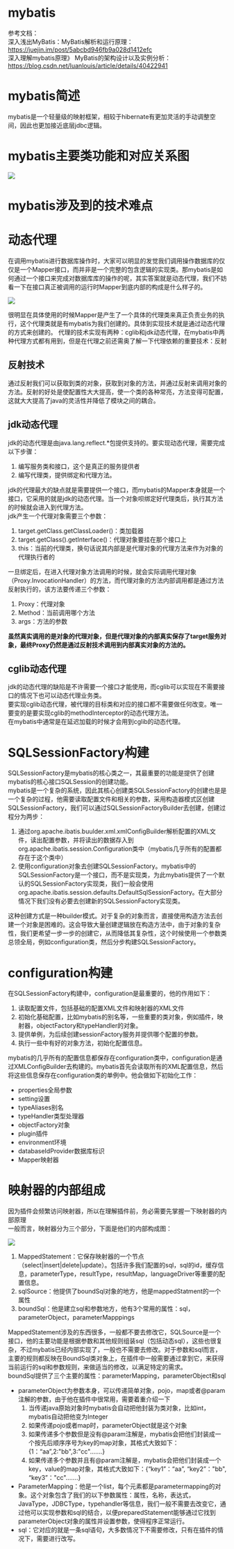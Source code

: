# mybatis
参考文档：  
深入浅出MyBatis：MyBatis解析和运行原理：https://juejin.im/post/5abcbd946fb9a028d1412efc  
深入理解mybatis原理》 MyBatis的架构设计以及实例分析：https://blog.csdn.net/luanlouis/article/details/40422941

# mybatis简述
mybatis是一个轻量级的映射框架，相较于hibernate有更加灵活的手动调整空间，因此也更加接近底层jdbc逻辑。

# mybatis主要类功能和对应关系图

![](./source/mybatis_001.jpg)

# mybatis涉及到的技术难点

# 动态代理
在调用mybatis进行数据库操作时，大家可以明显的发觉我们调用操作数据库的仅仅是一个Mapper接口，而并非是一个完整的包含逻辑的实现类。那mybatis是如何通过一个接口来完成对数据库库的操作的呢，其实答案就是动态代理，我们不妨看一下在接口真正被调用的运行时Mapper到底内部的构成是什么样子的。    

![](./source/mybatis_002.jpg)

很明显在具体使用的时候Mapper是产生了一个具体的代理类来真正负责业务的执行，这个代理类就是有mybatis为我们创建的。具体到实现技术就是通过动态代理的方式来创建的。
代理的技术实现有两种：cglib和jdk动态代理，在mybatis中两种代理方式都有用到，但是在代理之前还需奥了解一下代理依赖的重要技术：反射  

## 反射技术
通过反射我们可以获取到类的对象，获取到对象的方法，并通过反射来调用对象的方法。反射的好处是使配置性大大提高，使一个类的各种常亮，方法变得可配置，这就大大提高了java的灵活性并降低了模块之间的耦合。  

## jdk动态代理
jdk的动态代理是由java.lang.reflect.*包提供支持的。要实现动态代理，需要完成以下步骤：  
1. 编写服务类和接口，这个是真正的服务提供者
2. 编写代理类，提供绑定和代理方法。

jdk的代理最大的缺点就是需要提供一个接口，而mybatis的Mapper本身就是一个接口，它采用的就是jdk的动态代理。当一个对象呗绑定好代理类后，执行其方法的时候就会进入到代理方法。  
jdk产生一个代理对象需要三个参数：  
1. target.getClass.getClassLoader()：类加载器
2. target.getClass().getInterface()：代理对象要挂在那个接口上
3. this：当前的代理类，换句话说其内部是是代理对象的代理方法来作为对象的代理执行者的

一旦绑定后，在进入代理对象方法调用的时候，就会实际调用代理对象（Proxy.InvocationHandler）的方法，而代理对象的方法内部调用都是通过方法反射执行的，该方法要传递三个参数：  
1. Proxy：代理对象
2. Method：当前调用哪个方法
3. args：方法的参数

**虽然真实调用的是对象的代理对象，但是代理对象的内部真实保存了target服务对象，最终Proxy仍然是通过反射技术调用到内部真实对象的方法的。**


## cglib动态代理
jdk的动态代理的缺陷是不许需要一个接口才能使用，而cglib可以实现在不需要接口的情况下也可以动态代理业务类。  
要实现cglib动态代理，被代理的目标类和对应的接口都不需要做任何改变。唯一要变的是要实现cglib的methodInterceptor的动态代理方法。  
在mybatis中通常是在延迟加载的时候才会用到cglib的动态代理。

# SQLSessionFactory构建
SQLSessionFactory是mybatis的核心类之一，其最重要的功能是提供了创建mybatis的核心接口SQLSession的创建功能。  
mybatis是一个复杂的系统，因此其核心创建类SQLSessionFactory的创建也是是一个复杂的过程，他需要读取配置文件和相关的参数，采用构造器模式区创建SQLSessionFactory，我们可以通过SQLSessionFactoryBuilder去创建，创建过程分为两步：  
1. 通过org.apache.ibatis.buulder.xml.xmlConfigBuilder解析配置的XML文件，读出配置参数，并将读出的数据存入到org.apache.ibatis.session.Configuration类中（mybatis几乎所有的配置都存在于这个类中）
2. 使用configuration对象去创建SQLSessionFactory。mybatis中的SQLSessionFactory是一个接口，而不是实现类，为此mybatis提供了一个默认的SQLSessionFactory实现类，我们一般会使用org.apache.ibatis.session.defaults.DefaultSqlSessionFactory。在大部分情况下我们没有必要去创建新的SQLSessionFactory实现类。

这种创建方式是一种builder模式。对于复杂的对象而言，直接使用构造方法去创建一个对象是困难的。这会导致大量创建逻辑放在构造方法中，由于对象的复杂性，我们更希望一步一步的创建它，从而降低其复杂性，这个时候使用一个参数类总领全局，例如configuration类，然后分步构建SQLSessionFactory。

# configuration构建
在SQLSessionFactory构建中，configuration是最重要的，他的作用如下：  
1. 读取配置文件，包括基础的配置XML文件和映射器的XML文件
2. 初始化基础配置，比如mybatis的别名等，一些重要的类对象，例如插件，映射器，objectFactory和typeHandler的对象。
3. 提供单例，为后续创建sessionFactory服务并提供哪个配置的参数。
4. 执行一些中有好的对象方法，初始化配置信息。

mybatis的几乎所有的配置信息都保存在configuration类中，configuration是通过XMLConfigBuilder去构建的。mybatis首先会读取所有的XML配置信息，然后将这些信息保存在configuration类的单例中。他会做如下初始化工作：  
* properties全局参数
* setting设置
* typeAliases别名
* typeHandler类型处理器
* objectFactory对象
* plugin插件
* environment环境
* databaseIdProvider数据库标识
* Mapper映射器

# 映射器的内部组成
因为插件会频繁访问映射器，所以在理解插件前，务必需要先掌握一下映射器的内部原理  
一般而言，映射器分为三个部分，下面是他们的内部构成图：  

![](./source/mybatis_003.jpg)

1. MappedStatement：它保存映射器的一个节点（select|insert|delete|update）。包括许多我们配置的sql，sql的id，缓存信息，parameterType，resultType，resultMap，languageDriver等重要的配置信息。
2. sqlSource：他提供了boundSql对象的地方，他是mappedStatment的一个属性
3. boundSql：他是建立sql和参数地方，他有3个常用的属性：sql，parameterObject，parameterMapppings

MappedStatement涉及的东西很多，一般都不要去修改它，SQLSource是一个接口，他的主要功能是根据参数和其他规则组装sql（包括动态sql），这些也很复杂，不过mybatis已经内部实现了，一般也不需要去修改。对于参数和sql而言，主要的规则都反映在BoundSql类对象上，在插件中一般需要通过拿到它，来获得当前运行的sql和参数规则，来做适当的修改，以满足特定的需求。  
boundSql提供了三个主要的属性：parameterMapping，parameterObject和sql  
* parameterObject为参数本身，可以传递简单对象，pojo，map或者@param注解的参数，由于他在插件中很常用，需要着重介绍一下
    1. 当传递java原始对象时mybatis会自动把他封装为类对象，比如int，mybatis自动把他变为Integer
    2. 如果传递pojo或者map时，parameterObject就是这个对象
    3. 如果传递多个参数但是没有@param注解是，mybatis会把他们封装成一个按先后顺序序号为key的map对象，其格式大致如下：{1：“aa”,2:"bb",3:"cc".......}
    4. 如果传递多个参数并且有@param注解是，mybatis会把他们封装成一个key，value的map对象，其格式大致如下：{“key1”：“aa”, “key2”："bb", “key3”："cc".......}
* ParameterMapping：他是一个list，每个元素都是parametermapping的对象。这个对象包含了我们的以下参数属性：属性，名称，表达式，JavaType，JDBCType，typehandler等信息，我们一般不需要去改变它，通过他可以实现参数和sql的结合，以便preparedStatement能够通过它找到parameterObject对象的属性并设置参数，使得程序正常运行。
* sql：它对应的就是一条sql语句，大多数情况下不需要修改，只有在插件的情况下，需要进行改写。
